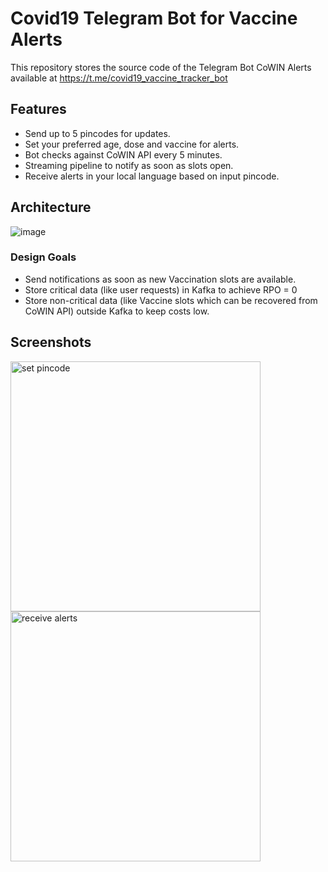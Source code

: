 # Covid19 Telegram Bot for Vaccine Alerts

This repository stores the source code of the Telegram Bot CoWIN Alerts available at https://t.me/covid19_vaccine_tracker_bot

## Features

* Send up to 5 pincodes for updates.
* Set your preferred age, dose and vaccine for alerts.
* Bot checks against CoWIN API every 5 minutes.
* Streaming pipeline to notify as soon as slots open.
* Receive alerts in your local language based on input pincode.

## Architecture

![image](https://user-images.githubusercontent.com/4991449/120109120-63cbeb00-c168-11eb-9f36-013540d20f00.png)

### Design Goals
* Send notifications as soon as new Vaccination slots are available.
* Store critical data (like user requests) in Kafka to achieve RPO = 0
* Store non-critical data (like Vaccine slots which can be recovered from CoWIN API)
 outside Kafka to keep costs low.

## Screenshots

<div>
<img src="https://user-images.githubusercontent.com/4991449/120036469-76c3ab80-c000-11eb-8925-3ce2ba8c8762.jpg" alt="set pincode" width="400"/>
<img src="https://user-images.githubusercontent.com/4991449/120036171-01f07180-c000-11eb-83fc-4a051a15fdb4.jpg" alt="receive alerts" width="400"/>
</div>

